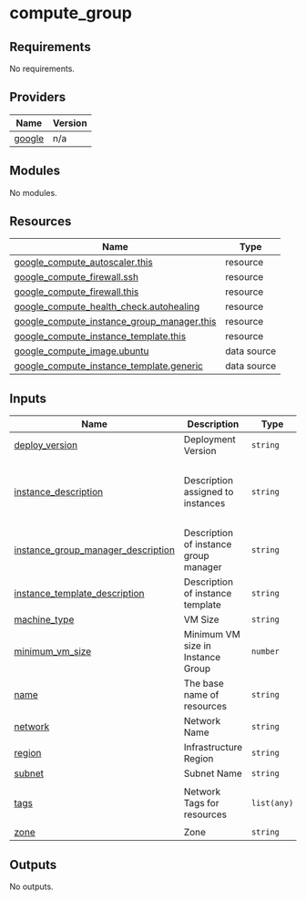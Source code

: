 # compute_group

<!-- BEGIN_TF_DOCS -->
## Requirements

No requirements.

## Providers

| Name | Version |
|------|---------|
| <a name="provider_google"></a> [google](#provider\_google) | n/a |

## Modules

No modules.

## Resources

| Name | Type |
|------|------|
| [google_compute_autoscaler.this](https://registry.terraform.io/providers/hashicorp/google/latest/docs/resources/compute_autoscaler) | resource |
| [google_compute_firewall.ssh](https://registry.terraform.io/providers/hashicorp/google/latest/docs/resources/compute_firewall) | resource |
| [google_compute_firewall.this](https://registry.terraform.io/providers/hashicorp/google/latest/docs/resources/compute_firewall) | resource |
| [google_compute_health_check.autohealing](https://registry.terraform.io/providers/hashicorp/google/latest/docs/resources/compute_health_check) | resource |
| [google_compute_instance_group_manager.this](https://registry.terraform.io/providers/hashicorp/google/latest/docs/resources/compute_instance_group_manager) | resource |
| [google_compute_instance_template.this](https://registry.terraform.io/providers/hashicorp/google/latest/docs/resources/compute_instance_template) | resource |
| [google_compute_image.ubuntu](https://registry.terraform.io/providers/hashicorp/google/latest/docs/data-sources/compute_image) | data source |
| [google_compute_instance_template.generic](https://registry.terraform.io/providers/hashicorp/google/latest/docs/data-sources/compute_instance_template) | data source |

## Inputs

| Name | Description | Type | Default | Required |
|------|-------------|------|---------|:--------:|
| <a name="input_deploy_version"></a> [deploy\_version](#input\_deploy\_version) | Deployment Version | `string` | `"v1"` | no |
| <a name="input_instance_description"></a> [instance\_description](#input\_instance\_description) | Description assigned to instances | `string` | `"This template is used to create nginx-app server instances"` | no |
| <a name="input_instance_group_manager_description"></a> [instance\_group\_manager\_description](#input\_instance\_group\_manager\_description) | Description of instance group manager | `string` | `"Instance group for nginx-app server"` | no |
| <a name="input_instance_template_description"></a> [instance\_template\_description](#input\_instance\_template\_description) | Description of instance template | `string` | `"nginx-app server template"` | no |
| <a name="input_machine_type"></a> [machine\_type](#input\_machine\_type) | VM Size | `string` | `"e2-medium"` | no |
| <a name="input_minimum_vm_size"></a> [minimum\_vm\_size](#input\_minimum\_vm\_size) | Minimum VM size in Instance Group | `number` | `2` | no |
| <a name="input_name"></a> [name](#input\_name) | The base name of resources | `string` | `"nginx-app"` | no |
| <a name="input_network"></a> [network](#input\_network) | Network Name | `string` | `"default"` | no |
| <a name="input_region"></a> [region](#input\_region) | Infrastructure Region | `string` | n/a | yes |
| <a name="input_subnet"></a> [subnet](#input\_subnet) | Subnet Name | `string` | `"default"` | no |
| <a name="input_tags"></a> [tags](#input\_tags) | Network Tags for resources | `list(any)` | <pre>[<br>  "nginx-app"<br>]</pre> | no |
| <a name="input_zone"></a> [zone](#input\_zone) | Zone | `string` | n/a | yes |

## Outputs

No outputs.
<!-- END_TF_DOCS -->
